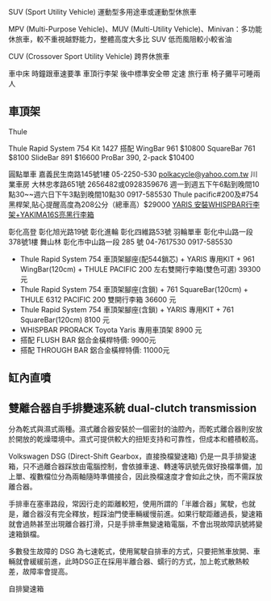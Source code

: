 SUV (Sport Utility Vehicle) 運動型多用途車或運動型休旅車

MPV (Multi-Purpose Vehicle)、MUV (Multi-Utility Vehicle)、Minivan：多功能休旅車，較不重視越野能力，整體高度大多比 SUV 低而風阻較小較省油

CUV (Crossover Sport Utility Vehicle) 跨界休旅車

車中床
時鐘跟車速要準
車頂行李架
後中標準安全帶
定速
旅行車
椅子攤平可睡兩人

## 車頂架
Thule

Thule Rapid System 754
Kit 1427
搭配 WingBar 961 $10800
SquareBar 761 $8100
SlideBar 891 $16600
ProBar 390, 2-pack $10400

圓點單車 嘉義民生南路145號1樓 05-2250-530 polkacycle@yahoo.com.tw
川業車房 大林忠孝路651號 2656482或0928359676 週一到週五下午6點到晚間10點30~~週六日下午3點到晚間10點30
0917-585530
Thule pacific#200及#754黑桿架,貼心提醒高度為208公分（總車高）$29000
[YARIS 安裝WHISPBAR行李架+YAKIMA16S亮黑行李箱](http://hoa520970.pixnet.net/blog/post/401561545-toyota-yaris-安裝whispbar行李架%2Byakima16s亮黑行李)

彰化高登 彰化旭光路19號
彰化進輪 彰化四維路53號
羽輪單車 彰化中山路一段378號1樓
舞山林 彰化市中山路一段 285 號 04-7617530 0917-585530
* Thule Rapid System 754 車頂架腳座(配544鎖芯) + YARIS 專用KIT + 961 WingBar(120cm) + THULE PACIFIC 200 左右雙開行李箱(雙色可選) 39300 元
* Thule Rapid System 754 車頂架腳座(含鎖) + 761 SquareBar(120cm) + THULE 6312 PACIFIC 200 雙開行李箱 36600 元
* Thule Rapid System 754 車頂架腳座(含鎖) + YARIS 專用KIT + 761 SquareBar(120cm) 8100 元
* WHISPBAR PRORACK Toyota Yaris 專用車頂架 8900 元
* 搭配 FLUSH BAR 鋁合金橫桿特價: 9900元
* 搭配 THROUGH BAR 鋁合金橫桿特價: 11000元

## 缸內直噴

## 雙離合器自手排變速系統 dual-clutch transmission
分為乾式與濕式兩種。濕式離合器安裝於一個密封的油腔內，而乾式離合器則安放於開放的乾燥環境中。濕式可提供較大的扭矩支持和可靠性，但成本和體積較高。

Volkswagen DSG (Direct-Shift Gearbox，直接換檔變速箱) 仍是一具手排變速箱，只不過離合器踩放由電腦控制，會依據車速、轉速等訊號先做好換檔準備，加上單、複數檔位分為兩軸隨時準備接合，因此換檔速度才會如此之快，而不需踩放離合器。

手排車在塞車路段，常因行走的距離較短，使用所謂的「半離合器」駕駛，也就是，離合器沒有完全釋放，輕踩油門使車輛緩慢前進。如果行駛距離過長，變速箱就會過熱甚至出現離合器打滑，只是手排車無變速箱電腦，不會出現故障訊號將變速箱鎖檔。

多數發生故障的 DSG 為七速乾式，使用駕駛自排車的方式，只要把煞車放開、車輛就會緩緩前進，此時DSG正在採用半離合器、蠕行的方式，加上乾式散熱較差，故障率會提高。

自排變速箱
